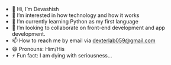 - 👋 Hi, I’m Devashish
- 👀 I’m interested in how technology and how it works
- 🌱 I’m currently learning Python as my first language
- 💞️ I’m looking to collaborate on front-end development and app development.
- 📫 How to reach me by email via dexterlab059@gmail.com
- 😄 Pronouns: Him/His 
- ⚡ Fun fact: I am dying with seriousness...

<!---
dex3418/dex3418 is a ✨ special ✨ repository because its `README.md` (this file) appears on your GitHub profile.
You can click the Preview link to take a look at your changes.
--->
